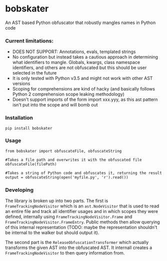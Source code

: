 # bobskater

An AST based Python obfuscator that robustly mangles names in Python code

### Current limitations:
* DOES NOT SUPPORT: Annotations, evals, templated strings
* No configuration but instead takes a cautious approach in determining what identifiers to mangle. Globals, kwargs, class namespace identifiers, and others are not obfuscated but this should be user selected in the future
* It is only tested with Python v3.5 and might not work with other AST versions
* Scoping for comprehensions are kind of hacky (and basically follows Python 2 comprehension scope leaking methodology)
* Doesn't support imports of the form import xxx.yyy, as this ast pattern isn't put into the scope and will bomb out

### Installation

```
pip install bobskater
```

### Usage

```
from bobskater import obfuscateFile, obfuscateString

#Takes a file path and overwrites it with the obfuscated file
obfuscateFile(filePath)

#Takes a string of Python code and obfuscates it, returning the result
output = obfuscateString(open('myfile.py', 'r').read())
```

### Developing

The library is broken up into two parts. The first is `FrameTrackingNodeVisitor` which is an `ast.NodeVisitor` that is used to read an entire file and track all identifier usages and in which scopes they were defined, internally using `FrameTrackingNodeVisitor.Frame` and `FrameTrackingNodeVisitor.FrameEntry`. Public methods then allow querying of this internal representation (TODO: maybe the representation shouldn't be internal to the walker but should output it).

The second part is the `ReleaseObfuscationTransformer` which actually transforms the given AST into the obfuscated AST. It internall creates a `FrameTrackingNodeVisitor` to then query information from.